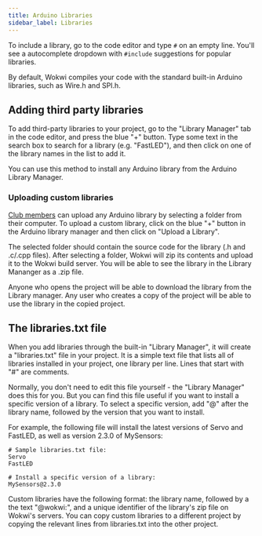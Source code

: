 ```yaml
---
title: Arduino Libraries
sidebar_label: Libraries
---
```


To include a library, go to the code editor and type `#` on an empty line. You'll see a autocomplete dropdown with `#include` suggestions for popular libraries.

By default, Wokwi compiles your code with the standard built-in Arduino libraries, such as Wire.h and SPI.h.

## Adding third party libraries

To add third-party libraries to your project, go to the "Library Manager" tab in the code editor, and press the blue "+" button. Type some text in the search box to search for a library (e.g. "FastLED"), and then click on one of the library names in the list to add it.

You can use this method to install any Arduino library from the Arduino Library Manager. 

### Uploading custom libraries

[Club members](https://wokwi.com/club?refs=docs_libman) can upload any Arduino library by selecting a folder from their computer. To upload a custom library, click on the blue "+" button in the Arduino library manager and then click on "Upload a Library".

The selected folder should contain the source code for the library (.h and .c/.cpp files). After selecting a folder, Wokwi will zip its contents and upload it to the Wokwi build server. You will be able to see the library in the Library Mananger as a .zip file.

Anyone who opens the project will be able to download the library from the Library manager. Any user who creates a copy of the project will be able to use the library in the copied project.

## The libraries.txt file

When you add libraries through the built-in "Library Manager", it will create a "libraries.txt" file in your project. It is a simple text file that lists all of libraries installed in your project, one library per line. Lines that start with "#" are comments.

Normally, you don't need to edit this file yourself - the "Library Manager" does this for you. But you can find this file useful if you want to install a specific version of a library. To select a specific version, add "@" after the library name, followed by the version that you want to install.

For example, the following file will install the latest versions of Servo and FastLED, as well as version 2.3.0 of MySensors:

```
# Sample libraries.txt file:
Servo
FastLED

# Install a specific version of a library:
MySensors@2.3.0
```

Custom libraries have the following format: the library name, followed by a the text "@wokwi:", and a unique identifier of the library's zip file on Wokwi's servers. You can copy custom libraries to a different project by copying the relevant lines from libraries.txt into the other project.
